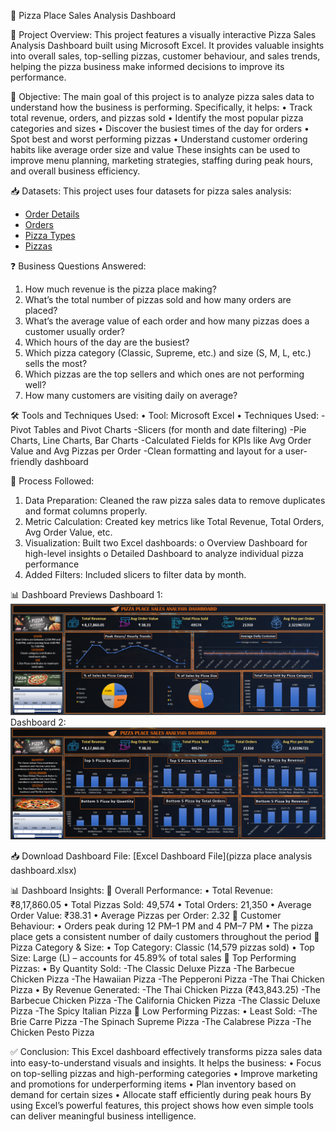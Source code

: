 🍕 Pizza Place Sales Analysis Dashboard

📌 Project Overview:
This project features a visually interactive Pizza Sales Analysis Dashboard built using Microsoft Excel. It provides valuable insights into overall sales, top-selling pizzas, customer behaviour, and sales trends, helping the pizza business make informed decisions to improve its performance.

🎯 Objective:
The main goal of this project is to analyze pizza sales data to understand how the business is performing. Specifically, it helps:
     •   Track total revenue, orders, and pizzas sold
     •	 Identify the most popular pizza categories and sizes
     •	 Discover the busiest times of the day for orders
     •	 Spot best and worst performing pizzas
     •	 Understand customer ordering habits like average order size and value
These insights can be used to improve menu planning, marketing strategies, staffing during peak hours, and overall business efficiency.

📥 Datasets:
This project uses four datasets for pizza sales analysis:
- [Order Details](order_details.csv)
- [Orders](orders.csv)
- [Pizza Types](pizza_types.csv)
- [Pizzas](pizzas.csv)

❓ Business Questions Answered:
1.	How much revenue is the pizza place making?
2.	What’s the total number of pizzas sold and how many orders are placed?
3.	What’s the average value of each order and how many pizzas does a customer usually order?
4.	Which hours of the day are the busiest?
5.	Which pizza category (Classic, Supreme, etc.) and size (S, M, L, etc.) sells the most?
6.	Which pizzas are the top sellers and which ones are not performing well?
7.	How many customers are visiting daily on average?

🛠️ Tools and Techniques Used:
•	Tool: Microsoft Excel
•	Techniques Used:
	-Pivot Tables and Pivot Charts
	-Slicers (for month and date filtering)
	-Pie Charts, Line Charts, Bar Charts
	-Calculated Fields for KPIs like Avg Order Value and Avg Pizzas per Order
	-Clean formatting and layout for a user-friendly dashboard

🔄 Process Followed:
1.	Data Preparation: Cleaned the raw pizza sales data to remove duplicates and format columns properly.
2.	Metric Calculation: Created key metrics like Total Revenue, Total Orders, Avg Order Value, etc.
3.	Visualization: Built two Excel dashboards:
o	Overview Dashboard for high-level insights
o	Detailed Dashboard to analyze individual pizza performance
4.	Added Filters: Included slicers to filter data by month.

📊 Dashboard Previews
Dashboard 1:
![Dashboard 1](Dashboard_1.png)
Dashboard 2:
![Dashboard 2](Dashboard_2.png)

📥 Download Dashboard File:
[Excel Dashboard File](pizza place analysis dashboard.xlsx)

📊 Dashboard Insights:
🔹 Overall Performance:
      •	Total Revenue: ₹8,17,860.05
      •	Total Pizzas Sold: 49,574
      •	Total Orders: 21,350
      •	Average Order Value: ₹38.31
      •	Average Pizzas per Order: 2.32
🔹 Customer Behaviour:
      •	Orders peak during 12 PM–1 PM and 4 PM–7 PM
      •	The pizza place gets a consistent number of daily customers throughout the period
🔹 Pizza Category & Size:
      •	Top Category: Classic (14,579 pizzas sold)
      •	Top Size: Large (L) – accounts for 45.89% of total sales
🔹 Top Performing Pizzas:
      •	By Quantity Sold:
	-The Classic Deluxe Pizza
	-The Barbecue Chicken Pizza
	-The Hawaiian Pizza
	-The Pepperoni Pizza
	-The Thai Chicken Pizza
      •	By Revenue Generated:
	-The Thai Chicken Pizza (₹43,843.25)
	-The Barbecue Chicken Pizza
	-The California Chicken Pizza
	-The Classic Deluxe Pizza
	-The Spicy Italian Pizza
🔹 Low Performing Pizzas:
      •	Least Sold:
	-The Brie Carre Pizza
	-The Spinach Supreme Pizza
        -The Calabrese Pizza
	-The Chicken Pesto Pizza

✅ Conclusion:
This Excel dashboard effectively transforms pizza sales data into easy-to-understand visuals and insights. It helps the business:
      •	Focus on top-selling pizzas and high-performing categories
      •	Improve marketing and promotions for underperforming items
      •	Plan inventory based on demand for certain sizes
      •	Allocate staff efficiently during peak hours
By using Excel’s powerful features, this project shows how even simple tools can deliver meaningful business intelligence.

